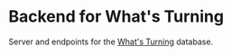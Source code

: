 # Backend for What's Turning

Server and endpoints for the [What's Turning](https://github.com/maxwellpothier/whats-turning) database.
